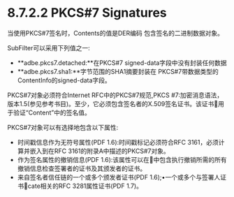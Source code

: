 # 8.7.2.2 PKCS#7 Signatures

当使用PKCS#7签名时，Contents的值是DER编码 包含签名的二进制数据对象。

SubFilter可以采用下列值之一:

* **adbe.pkcs7.detached:**在PKCS#7 signed-data字段中没有封装任何数据
* **adbe.pkcs7.sha1:**字节范围的SHA1摘要封装在 PKCS#7带数据类型的ContentInfo的signed-data字段。

PKCS#7对象必须符合Internet RFC中的PKCS#7规范,PKCS #7:加密消息语法，版本1.5(参见参考书目)。至少，它必须包含签名者的X.509签名证书。该证书用于验证“Content”中的签名值。

PKCS#7对象可以有选择地包含以下属性:

* 时间戳信息作为无符号属性(PDF 1.6):时间戳标记必须符合RFC 3161，必须计算并嵌入到在RFC 3161的附录A中描述的PKCS#7对象。
* 作为签名属性的撤销信息(PDF 1.6):该属性可以在中包含执行撤销所需的所有撤销信息检查签署者的证书及其颁发者的证书。
* 来自签名者信任链的一个或多个颁发者证书(PDF 1.6);•一个或多个与签署人证书cate相关的RFC 3281属性证书(PDF 1.7)。

